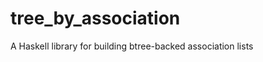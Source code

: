 tree_by_association
===================

A Haskell library for building btree-backed association lists
